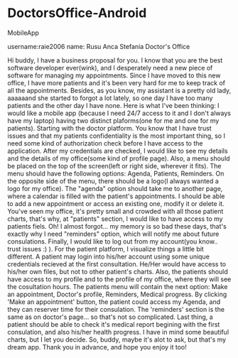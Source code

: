# DoctorsOffice-Android

MobileApp

username:raie2006 name: Rusu Anca Stefania Doctor's Office

Hi buddy, I have a business proposal for you. I know that you are the best software developer ever(wink),
and I desperately need a new piece of software for managing my appointments. Since I have moved to this new office,
I have more patients and it's been very hard for me to keep track of all the appointments.
Besides, as you know, my assistant is a pretty old lady, aaaaaand she started to forgot a lot lately,
so one day I have too many patients and the other day I have none. Here is what I've been thinking:
I would like a mobile app (because I need 24/7 access to it and I don't always have my laptop) having 
two distinct plaforms(one for me and one for my patients). Starting with the doctor platform. 
You know that I have trust issues and that my patients confidentiality is the most important thing,
so I need some kind of authorization check before I have access to the application. After my credentials are checked,
I would like to see my details and the details of my office(some kind of profile page).
Also, a menu should be placed on the top of the screen(left or right side, wherever it fits).
The menu should have the following options: Agenda, Patients, Reminders. On the opposite side of the menu, 
there should be a logo(I always wanted a logo for my office). The "agenda" option should take me to another page,
where a calendar is filled with the patient's appointments. I should be able to add a new appointment or access an existing one,
modify it or delete it. You've seen my office, it's pretty small and crowded with all those patient charts,
that's why, at "patients" section, I would like to have access to my patients fiels. Oh! I almost forgot...
my memory is so bad these days, that's exactly why I need "reminders" option, which will notify me about future consulations.
Finally, I would like to log out from my account(you know.. trust issues :) ). For the patient platform, 
I visualize things a little bit different. A patient may login into his/her account using some unique credentials 
recieved at the first consultation. He/Her would have access to his/her own files, but not to other patient's charts. 
Also, the patients should have access to my profile and to the profile of my office, where they will see the cosultation hours.
The patients menu will contain the next option: Make an appointment, Doctor's profile, Reminders, Medical progress.
By clicking 'Make an appointment' button, the patient could access my Agenda, and they can reserver time for their consulation. 
The 'reminders' section is the same as on doctor's page... so that's not so complicated. Last thing, a
patient should be able to check it's medical report begining with the first consulation, and also his/her health progress. 
I have in mind some beautiful charts, but I let you decide. So, buddy, maybe it's alot to ask, but that's my dream app. 
Thank you in advance, and hope you enjoy it too!
